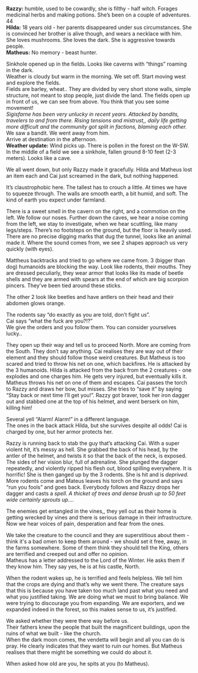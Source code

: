**Razzy:** humble, used to be cowardly, she is filthy \- half witch. Forages medicinal herbs and making potions. She’s been on a couple of adventures. 44  
**Hilda:** 18 years old \- her parents disappeared under sus circumstances. She is convinced her brother is alive though, and wears a necklace with him. She loves mushrooms. She loves the dark. She is aggressive towards people.   
**Matheus:** No memory \- beast hunter. 

Sinkhole opened up in the fields. Looks like caverns with “things” roaming in the dark.  
Weather is cloudy but warm in the morning. We set off. Start moving west and explore the fields.   
Fields are barley, wheat.. They are divided by very short stone walls, simple structure, not meant to stop people, just divide the land. The fields open up in front of us, we can see from above. You think that you see some movement\!   
*Sigisfarne has been very unlucky in recent years. Attacked by bandits, travelers to and from there. Rising tensions and mistrust,, daily life getting more difficult and the community got split in factions, blaming each other.*   
We saw a bandit. We went away from him.   
Arrive at destination in the afternoon.   
**Weather update:** Wind picks up. There is pollen in the forest on the W-SW.   
In the middle of a field we see a sinkhole, fallen ground 8-10 feet (2-3 meters). Looks like a cave. 

We all went down, but only Razzy made it gracefully. Hilda and Matheus lost an item each and Cai just screamed in the dark, but nothing happened.

It’s claustrophobic here. The tallest has to crouch a little. At times we have to squeeze through. The walls are smooth earth, a bit humid, and soft. The kind of earth you expect under farmland. 

There is a sweet smell in the cavern on the right, and a commotion on the left. We follow our noses. Further down the caves, we hear a noise coming from the left, we stay to investigate, when we hear scuttling, like many legs/steps. There’s no footsteps on the ground, but the floor is heavily used. There are no precise digging marks that dug the tunnel, looks like an animal made it. Where the sound comes from, we see 2 shapes approach us very quickly (with eyes). 

Mattheus backtracks and tried to go where we came from. 3 (bigger than dog) humanoids are blocking the way. Look like rodents, their mouths. They are dressed peculiarly, they wear armor that looks like its made of beetle shells and they are armed with spears at the end of which are big scorpion pincers. They’ve been tied around these sticks.

The other 2 look like beetles and have antlers on their head and their abdomen glows orange. 

The rodents say “do exactly as you are told, don’t fight us”.  
Cai says “what the fuck are you?\!?”  
We give the orders and you follow them. You can consider yourselves lucky.. 

They open up their way and tell us to proceed North. More are coming from the South. They don’t say anything. Cai realises they are way out of their element and they should follow those weird creatures. But Matheus is too scared and tried to throw his net on one, which backfires. He is attacked by the 3 humanoids. Hilda is attacked from the back from the 2 creatures \- one explodes and one charges him. He gets very injured, but eventually kills it. Matheus throws his net on one of them and escapes. Cai passes the torch to Razzy and draws her bow, but misses. She tries to “save it” by saying “Stay back or next time I’ll get you\!”. Razzy got braver, took her iron dagger out and stabbed one at the top of his helmet, and went berserk on him, killing him\! 

Several yell “Alarm\! Alarm\!” in a different language.   
The ones in the back attack Hilda, but she survives despite all odds\! Cai is charged by one, but her armor protects her. 

Razzy is running back to stab the guy that’s attacking Cai. With a super violent hit, it’s messy as hell. She grabbed the back of his head, by the antler of the helmet, and twists it so that the back of the neck, is exposed. The sides of her vision blur, full of adrenaline. She plunged the dagger repeatedly, and violently ripped his flesh out, blood spilling everywhere. It is horrific\! She is then ganged up by the 3 rodents. She is hit and is *deprived*.    
More rodents come and Mateus leaves his torch on the ground and says “run you fools” and goes back. Everybody follows and Razzy drops her dagger and casts a *spell. A thicket of trees and dense brush up to 50 feet wide certainly sprouts up….*  

The enemies get entangled in the vines,, they yell out as their home is getting wrecked by vines and there is serious damage in their infrastructure. Now we hear voices of pain, desperation and fear from the ones.  

We take the creature to the council and they are superstitious about them \- think it's a bad omen to keep them around \- we should set it free, away, in the farms somewhere. Some of them think they should tell the King, others are terrified and creeped out and offer no opinion.   
Matheus has a letter addressed to the Lord of the Winter. He asks them if they know him. They say yes, he is at his castle, North. 

When the rodent wakes up, he is terrified and feels helpless. We tell him that the crops are dying and that’s why we went there. The creature says that this is because you have taken too much land past what you need and what you justified taking. We are doing what we must to bring balance. We were trying to discourage you from expanding. We are exporters, and we expanded indeed in the forest, so this makes sense to us, it’s justified.

We asked whether they were there way before us.   
Their fathers knew the people that built the magnificent buildings, upon the ruins of what we built \- like the church.   
When the dark moon comes, the vendetta will begin and all you can do is pray. He clearly indicates that they want to ruin our homes. But Matheus realises that there might be something we could do about it. 

When asked how old are you, he spits at you (to Matheus).
